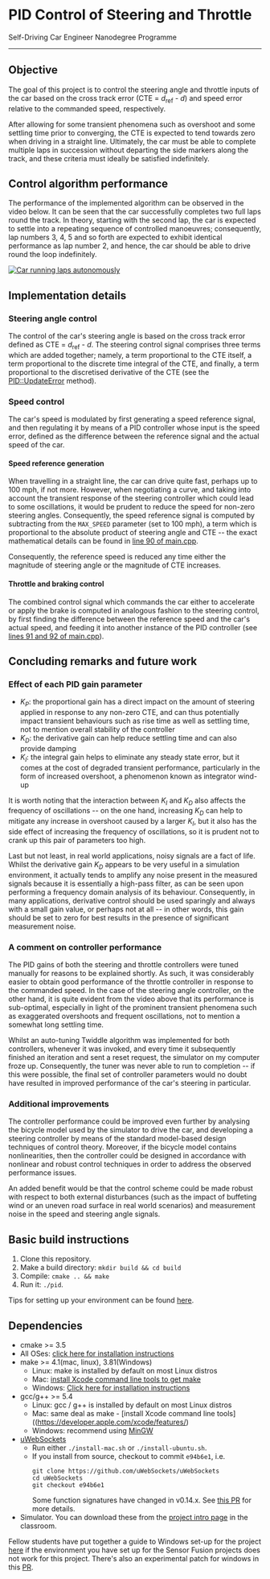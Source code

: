 # PID Control of Steering and Throttle
Self-Driving Car Engineer Nanodegree Programme

---

## Objective

The goal of this project is to control the steering angle and throttle inputs of the car based on the cross track error (CTE = _d_<sub>ref</sub> - _d_) and speed error relative to the commanded speed, respectively.

After allowing for some transient phenomena such as overshoot and some settling time prior to converging, the CTE is expected to tend towards zero when driving in a straight line. Ultimately, the car must be able to complete multiple laps in succession without departing the side markers along the track, and these criteria must ideally be satisfied indefinitely.

## Control algorithm performance

The performance of the implemented algorithm can be observed in the video below. It can be seen that the car successfully completes two full laps round the track. In theory, starting with the second lap, the car is expected to settle into a repeating sequence of controlled manoeuvres; consequently, lap numbers 3, 4, 5 and so forth are expected to exhibit identical performance as lap number 2, and hence, the car should be able to drive round the loop indefinitely.

[![Car running laps autonomously](https://img.youtube.com/vi/73V1IrIFXyY/0.jpg)](https://www.youtube.com/watch?v=73V1IrIFXyY)

## Implementation details

### Steering angle control

The control of the car's steering angle is based on the cross track error defined as CTE = _d_<sub>ref</sub> - _d_. The steering control signal comprises three terms which are added together; namely, a term proportional to the CTE itself, a term proportional to the discrete time integral of the CTE, and finally, a term proportional to the discretised derivative of the CTE (see the [PID::UpdateError](https://github.com/shahid-n/pid-control/blob/32bc6376824c319ad88bbd9cb85abd89ba3a3a33/src/PID.cpp#L26) method).

### Speed control

The car's speed is modulated by first generating a speed reference signal, and then regulating it by means of a PID controller whose input is the speed error, defined as the difference between the reference signal and the actual speed of the car.

#### Speed reference generation

When travelling in a straight line, the car can drive quite fast, perhaps up to 100 mph, if not more. However, when negotiating a curve, and taking into account the transient response of the steering controller which could lead to some oscillations, it would be prudent to reduce the speed for non-zero steering angles. Consequently, the speed reference signal is computed by subtracting from the `MAX_SPEED` parameter (set to 100 mph), a term which is proportional to the absolute product of steering angle and CTE -- the exact mathematical details can be found in [line 90 of main.cpp](https://github.com/shahid-n/pid-control/blob/32bc6376824c319ad88bbd9cb85abd89ba3a3a33/src/main.cpp#L90).

Consequently, the reference speed is reduced any time either the magnitude of steering angle or the magnitude of CTE increases.

#### Throttle and braking control

The combined control signal which commands the car either to accelerate or apply the brake is computed in analogous fashion to the steering control, by first finding the difference between the reference speed and the car's actual speed, and feeding it into another instance of the PID controller (see [lines 91 and 92 of main.cpp](https://github.com/shahid-n/pid-control/blob/32bc6376824c319ad88bbd9cb85abd89ba3a3a33/src/main.cpp#L91)).

## Concluding remarks and future work

### Effect of each PID gain parameter

- _K<sub>P</sub>_: the proportional gain has a direct impact on the amount of steering applied in response to any non-zero CTE, and can thus potentially impact transient behaviours such as rise time as well as settling time, not to mention overall stability of the controller
- _K<sub>D</sub>_: the derivative gain can help reduce settling time and can also provide damping
- _K<sub>I</sub>_: the integral gain helps to eliminate any steady state error, but it comes at the cost of degraded transient performance, particularly in the form of increased overshoot, a phenomenon known as integrator wind-up

It is worth noting that the interaction between _K<sub>I</sub>_ and _K<sub>D</sub>_ also affects the frequency of oscillations -- on the one hand, increasing _K<sub>D</sub>_ can help to mitigate any increase in overshoot caused by a larger _K<sub>I</sub>_, but it also has the side effect of increasing the frequency of oscillations, so it is prudent not to crank up this pair of parameters too high.

Last but not least, in real world applications, noisy signals are a fact of life. Whilst the derivative gain _K<sub>D</sub>_ appears to be very useful in a simulation environment, it actually tends to amplify any noise present in the measured signals because it is essentially a high-pass filter, as can be seen upon performing a frequency domain analysis of its behaviour. Consequently, in many applications, derivative control should be used sparingly and always with a small gain value, or perhaps not at all -- in other words, this gain should be set to zero for best results in the presence of significant measurement noise.

### A comment on controller performance

The PID gains of both the steering and throttle controllers were tuned manually for reasons to be explained shortly. As such, it was considerably easier to obtain good performance of the throttle controller in response to the commanded speed. In the case of the steering angle controller, on the other hand, it is quite evident from the video above that its performance is sub-optimal, especially in light of the prominent transient phenomena such as exaggerated overshoots and frequent oscillations, not to mention a somewhat long settling time.

Whilst an auto-tuning Twiddle algorithm was implemented for both controllers, whenever it was invoked, and every time it subsequently finished an iteration and sent a reset request, the simulator on my computer froze up. Consequently, the tuner was never able to run to completion -- if this were possible, the final set of controller parameters would no doubt have resulted in improved performance of the car's steering in particular.

### Additional improvements

The controller performance could be improved even further by analysing the bicycle model used by the simulator to drive the car, and developing a steering controller by means of the standard model-based design techniques of control theory. Moreover, if the bicycle model contains nonlinearities, then the controller could be designed in accordance with nonlinear and robust control techniques in order to address the observed performance issues.

An added benefit would be that the control scheme could be made robust with respect to both external disturbances (such as the impact of buffeting wind or an uneven road surface in real world scenarios) and measurement noise in the speed and steering angle signals.

## Basic build instructions

1. Clone this repository.
2. Make a build directory: `mkdir build && cd build`
3. Compile: `cmake .. && make`
4. Run it: `./pid`. 

Tips for setting up your environment can be found [here](https://classroom.udacity.com/nanodegrees/nd013/parts/40f38239-66b6-46ec-ae68-03afd8a601c8/modules/0949fca6-b379-42af-a919-ee50aa304e6a/lessons/f758c44c-5e40-4e01-93b5-1a82aa4e044f/concepts/23d376c7-0195-4276-bdf0-e02f1f3c665d).

## Dependencies

* cmake >= 3.5
 * All OSes: [click here for installation instructions](https://cmake.org/install/)
* make >= 4.1(mac, linux), 3.81(Windows)
  * Linux: make is installed by default on most Linux distros
  * Mac: [install Xcode command line tools to get make](https://developer.apple.com/xcode/features/)
  * Windows: [Click here for installation instructions](http://gnuwin32.sourceforge.net/packages/make.htm)
* gcc/g++ >= 5.4
  * Linux: gcc / g++ is installed by default on most Linux distros
  * Mac: same deal as make - [install Xcode command line tools]((https://developer.apple.com/xcode/features/)
  * Windows: recommend using [MinGW](http://www.mingw.org/)
* [uWebSockets](https://github.com/uWebSockets/uWebSockets)
  * Run either `./install-mac.sh` or `./install-ubuntu.sh`.
  * If you install from source, checkout to commit `e94b6e1`, i.e.
    ```
    git clone https://github.com/uWebSockets/uWebSockets 
    cd uWebSockets
    git checkout e94b6e1
    ```
    Some function signatures have changed in v0.14.x. See [this PR](https://github.com/udacity/CarND-MPC-Project/pull/3) for more details.
* Simulator. You can download these from the [project intro page](https://github.com/udacity/self-driving-car-sim/releases) in the classroom.

Fellow students have put together a guide to Windows set-up for the project [here](https://s3-us-west-1.amazonaws.com/udacity-selfdrivingcar/files/Kidnapped_Vehicle_Windows_Setup.pdf) if the environment you have set up for the Sensor Fusion projects does not work for this project. There's also an experimental patch for windows in this [PR](https://github.com/udacity/CarND-PID-Control-Project/pull/3).
